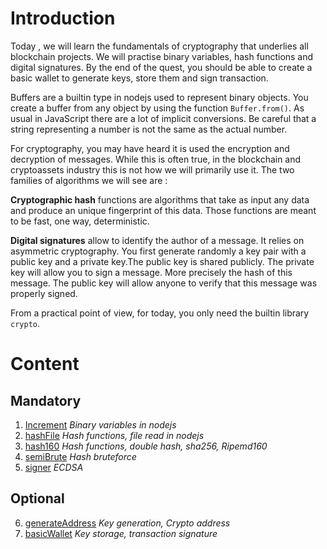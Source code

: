 # Introduction

Today , we will learn the fundamentals of cryptography that underlies all blockchain projects. We will practise binary variables, hash functions and digital signatures. By the end of the quest, you should be able to create a basic wallet to generate keys, store them and sign transaction.

Buffers are a builtin type in nodejs used to represent binary objects. You create a buffer from any object by using the function `Buffer.from()`. As usual in JavaScript there are a lot of implicit conversions. Be careful that a string representing a number is not the same as the actual number.

For cryptography, you may have heard it is used the encryption and decryption of messages. While this is often true, in the blockchain and cryptoassets industry this is not how we will primarily use it. The two families of algorithms we will see are :

**Cryptographic hash** functions are algorithms that take as input any data and produce an unique fingerprint of this data. Those functions are meant to be fast, one way, deterministic.

**Digital signatures** allow to identify the author of a message. It relies on asymmetric cryptography. You first generate randomly a key pair with a public key and a private key.The public key is shared publicly. The private key will allow you to sign a message. More precisely the hash of this message. The public key will allow anyone to verify that this message was properly signed.

From a practical point of view, for today, you only need the builtin library `crypto`.

# Content

## Mandatory

1. [Increment](increment.md) _Binary variables in nodejs_
2. [hashFile](hashFile.md) _Hash functions, file read in nodejs_
3. [hash160](hash160.md) _Hash functions, double hash, sha256, Ripemd160_
4. [semiBrute](semiBrute.md) _Hash bruteforce_
5. [signer](signer.md) _ECDSA_

## Optional

6. [generateAddress](generateAddress.md) _Key generation, Crypto address_
7. [basicWallet](basicWallet.md) _Key storage, transaction signature_
